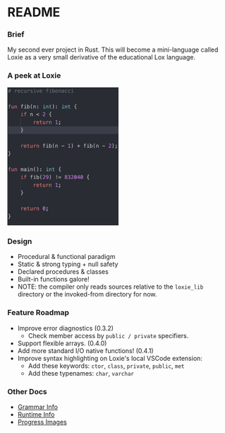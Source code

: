# README

### Brief
My second ever project in Rust. This will become a mini-language called Loxie as a very small derivative of the educational Lox language.

### A peek at Loxie
<img src="./docs/assets/Loxie_Lang_Highlight_1.png" width="50%" alt="fibonacci program">

### Design
 - Procedural & functional paradigm
 - Static & strong typing + null safety
 - Declared procedures & classes
 - Built-in functions galore!
 - NOTE: the compiler only reads sources relative to the `loxie_lib` directory or the invoked-from directory for now.

### Feature Roadmap
 - Improve error diagnostics (0.3.2)
   - Check member access by `public / private` specifiers.
 - Support flexible arrays. (0.4.0)
 - Add more standard I/O native functions! (0.4.1)
 - Improve syntax highlighting on Loxie's local VSCode extension:
   - Add these keywords: `ctor`, `class`, `private`, `public`, `met`
   - Add these typenames: `char`, `varchar`

### Other Docs
 - [Grammar Info](./docs/Grammar.md)
 - [Runtime Info](./docs/Runtime.md)
 - [Progress Images](./docs/Progress.md)
